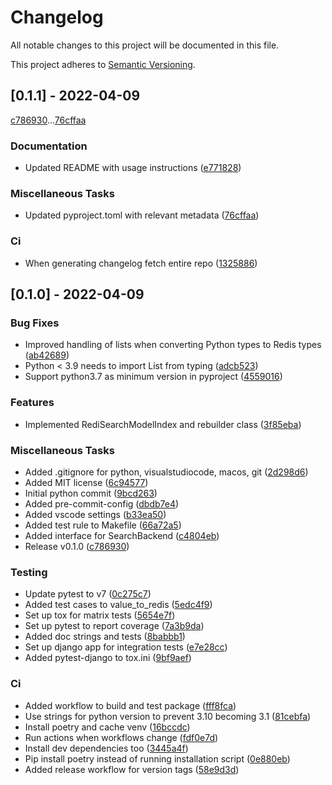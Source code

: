 # Changelog

All notable changes to this project will be documented in this file.

This project adheres to [Semantic Versioning](https://semver.org/spec/v2.0.0.html).

## [0.1.1] - 2022-04-09

[c786930](c7869309a6f88a6ee3698d8118f0948a4ab8c2ba)...[76cffaa](76cffaabc0f898c5d250c74ef7f70606082a9088)

### Documentation

- Updated README with usage instructions ([e771828](e771828734ec949cd8110074cd502634eb5096d5))

### Miscellaneous Tasks

- Updated pyproject.toml with relevant metadata ([76cffaa](76cffaabc0f898c5d250c74ef7f70606082a9088))

### Ci

- When generating changelog fetch entire repo ([1325886](1325886109f1c8f35216452b7d1d2c37ca226339))

## [0.1.0] - 2022-04-09

### Bug Fixes

- Improved handling of lists when converting Python types to Redis types ([ab42689](ab42689747b3fb46260967cac4e31d96424935c2))
- Python < 3.9 needs to import List from typing ([adcb523](adcb5230a01e3b9b0e7fdd49de67a8298785b4bc))
- Support python3.7 as minimum version in pyproject ([4559016](4559016808e3efec14249798d75ed52370b6efb9))

### Features

- Implemented RediSearchModelIndex and rebuilder class ([3f85eba](3f85eba0ef3f0adf66c6ac5ca263a54768cb9084))

### Miscellaneous Tasks

- Added .gitignore for python, visualstudiocode, macos, git ([2d298d6](2d298d6787b5c2a9b262225678a210a54378d2c4))
- Added MIT license ([6c94577](6c94577678848c5cbae35a9b9f0afaebe31b9d3a))
- Initial python commit ([9bcd263](9bcd2634650a95a9576183db1559d32610eae0b6))
- Added pre-commit-config ([dbdb7e4](dbdb7e45e62bc87909198387848aa09ddedd53d8))
- Added vscode settings ([b33ea50](b33ea50f1030c3420ab07d1386357f535df99414))
- Added test rule to Makefile ([66a72a5](66a72a56ad701afbdf0a5241c6209066309438fc))
- Added interface for SearchBackend ([c4804eb](c4804ebe60b01981e9379320d5c06d2dc48d21a5))
- Release v0.1.0 ([c786930](c7869309a6f88a6ee3698d8118f0948a4ab8c2ba))

### Testing

- Update pytest to v7 ([0c275c7](0c275c774ab8a961d95bee58bcc96fdbf06fde83))
- Added test cases to value_to_redis ([5edc4f9](5edc4f92ab811a662a1948577f07dce5271f94af))
- Set up tox for matrix tests ([5654e7f](5654e7f16b549dc5079c73a39f85615eaba8d2cc))
- Set up pytest to report coverage ([7a3b9da](7a3b9da5c36e2ab997b4f42c74a5f88301e804a4))
- Added doc strings and tests ([8babbb1](8babbb1ea2902c404807d5825dad4430e45286d2))
- Set up django app for integration tests ([e7e28cc](e7e28cc19e6f86e467fc83ddebf9506c3280ec75))
- Added pytest-django to tox.ini ([9bf9aef](9bf9aef86ad30dda9f1a9e4a52bf76cc9da79851))

### Ci

- Added workflow to build and test package ([fff8fca](fff8fca5466fa0938f759c06f65fcdad615dde45))
- Use strings for python version to prevent 3.10 becoming 3.1 ([81cebfa](81cebfaab401f2db4925dd022403e2c648ab9960))
- Install poetry and cache venv ([16bccdc](16bccdc9551603b92d379d0ae373496b81b02f81))
- Run actions when workflows change ([fdf0e7d](fdf0e7d1dd302843445909bbd4a14d94dd00fcb0))
- Install dev dependencies too ([3445a4f](3445a4f3a6a7786b89282e9f7b9fc67b0394eca2))
- Pip install poetry instead of running installation script ([0e880eb](0e880ebca98e619f3f1bd60e2e631039c54b4139))
- Added release workflow for version tags ([58e9d3d](58e9d3ded14539f069311d2a8a98834984f92e80))

<!-- generated by git-cliff -->
